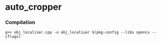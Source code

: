 # auto_cropper

### Compilation
`g++ obj_localiser.cpp -o obj_localiser $(pkg-config --libs opencv --cflags)`
